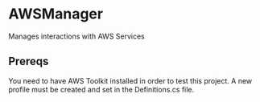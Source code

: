 # AWSManager

Manages interactions with AWS Services

## Prereqs

You need to have AWS Toolkit installed in order to test this project.  A new profile must be created and set in the Definitions.cs file.